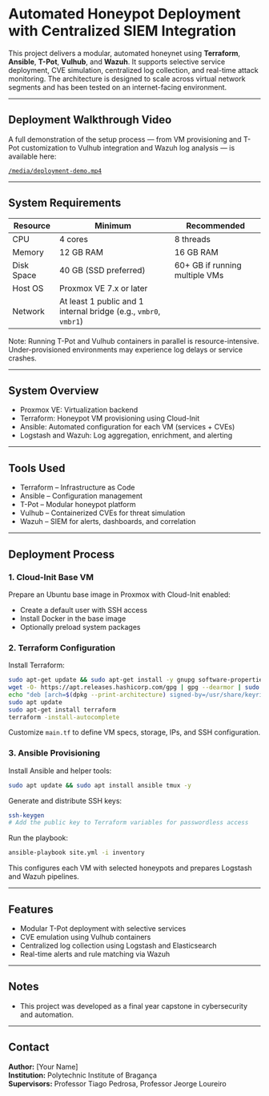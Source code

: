 
# Automated Honeypot Deployment with Centralized SIEM Integration

This project delivers a modular, automated honeynet using **Terraform**, **Ansible**, **T-Pot**, **Vulhub**, and **Wazuh**. It supports selective service deployment, CVE simulation, centralized log collection, and real-time attack monitoring. The architecture is designed to scale across virtual network segments and has been tested on an internet-facing environment.

---

## Deployment Walkthrough Video

A full demonstration of the setup process — from VM provisioning and T-Pot customization to Vulhub integration and Wazuh log analysis — is available here:

[`/media/deployment-demo.mp4`](./media/deployment-demo.mp4)

---

## System Requirements

| Resource       | Minimum                         | Recommended                        |
|----------------|----------------------------------|------------------------------------|
| CPU            | 4 cores                          | 8 threads                          |
| Memory         | 12 GB RAM                        | 16 GB RAM                          |
| Disk Space     | 40 GB (SSD preferred)            | 60+ GB if running multiple VMs     |
| Host OS        | Proxmox VE 7.x or later          |                                    |
| Network        | At least 1 public and 1 internal bridge (e.g., `vmbr0`, `vmbr1`) |

Note: Running T-Pot and Vulhub containers in parallel is resource-intensive. Under-provisioned environments may experience log delays or service crashes.

---

## System Overview

- Proxmox VE: Virtualization backend
- Terraform: Honeypot VM provisioning using Cloud-Init
- Ansible: Automated configuration for each VM (services + CVEs)
- Logstash and Wazuh: Log aggregation, enrichment, and alerting

---

## Tools Used

- Terraform – Infrastructure as Code
- Ansible – Configuration management
- T-Pot – Modular honeypot platform
- Vulhub – Containerized CVEs for threat simulation
- Wazuh – SIEM for alerts, dashboards, and correlation

---

## Deployment Process

### 1. Cloud-Init Base VM

Prepare an Ubuntu base image in Proxmox with Cloud-Init enabled:
- Create a default user with SSH access
- Install Docker in the base image
- Optionally preload system packages

### 2. Terraform Configuration

Install Terraform:

```bash
sudo apt-get update && sudo apt-get install -y gnupg software-properties-common
wget -O- https://apt.releases.hashicorp.com/gpg | gpg --dearmor | sudo tee /usr/share/keyrings/hashicorp-archive-keyring.gpg > /dev/null
echo "deb [arch=$(dpkg --print-architecture) signed-by=/usr/share/keyrings/hashicorp-archive-keyring.gpg] https://apt.releases.hashicorp.com $(lsb_release -cs) main" | sudo tee /etc/apt/sources.list.d/hashicorp.list
sudo apt update
sudo apt-get install terraform
terraform -install-autocomplete
```

Customize `main.tf` to define VM specs, storage, IPs, and SSH configuration.

### 3. Ansible Provisioning

Install Ansible and helper tools:

```bash
sudo apt update && sudo apt install ansible tmux -y
```

Generate and distribute SSH keys:

```bash
ssh-keygen
# Add the public key to Terraform variables for passwordless access
```

Run the playbook:

```bash
ansible-playbook site.yml -i inventory
```

This configures each VM with selected honeypots and prepares Logstash and Wazuh pipelines.

---

## Features

- Modular T-Pot deployment with selective services
- CVE emulation using Vulhub containers
- Centralized log collection using Logstash and Elasticsearch
- Real-time alerts and rule matching via Wazuh

---

## Notes

- This project was developed as a final year capstone in cybersecurity and automation.

---

## Contact

**Author:** [Your Name]  
**Institution:** Polytechnic Institute of Bragança  
**Supervisors:** Professor Tiago Pedrosa, Professor Jeorge Loureiro



